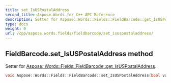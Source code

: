 ```yaml
---
title: set_IsUSPostalAddress
second_title: Aspose.Words for C++ API Reference
description: Setter for Aspose::Words::Fields::FieldBarcode::get_IsUSPostalAddress. 
type: docs
weight: 0
url: /cpp/aspose.words.fields/fieldbarcode/set_isuspostaladdress/
---
```

## FieldBarcode.set_IsUSPostalAddress method


Setter for [Aspose::Words::Fields::FieldBarcode::get_IsUSPostalAddress](./get_isuspostaladdress/).

```cpp
void Aspose::Words::Fields::FieldBarcode::set_IsUSPostalAddress(bool value)
```

